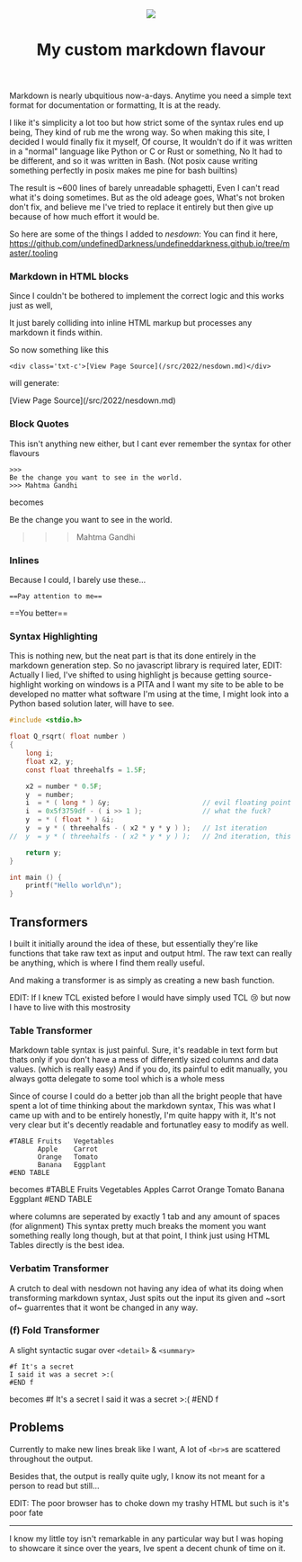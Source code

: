 <header>
<img src="https://imgs.xkcd.com/comics/standards.png" />

# My custom markdown flavour
</header>

Markdown is nearly ubquitious now-a-days. Anytime you need a simple text format for documentation or formatting,
It is at the ready.

I like it's simplicity a lot too but how strict some of the syntax rules end up being, They kind of rub me the wrong way.
So when making this site, I decided I would finally fix it myself, Of course, It wouldn't do if it was written in a "normal" language like Python or C or Rust or something, No It had to be different, and so it was written in Bash. (Not posix cause writing something perfectly in posix makes me pine for bash builtins)

The result is ~600 lines of barely unreadable sphagetti, Even I can't read what
it's doing sometimes. But as the old adeage goes, What's not broken don't fix, and believe me I've tried to replace it entirely but then give up because of how much effort it would be.

So here are some of the things I added to *nesdown*:
You can find it here, https://github.com/undefinedDarkness/undefineddarkness.github.io/tree/master/.tooling

### Markdown in HTML blocks
Since I couldn't be bothered to implement the correct logic and this works just as well,

It just barely colliding into inline HTML markup but processes any markdown it finds within.

So now something like this
```
<div class='txt-c'>[View Page Source](/src/2022/nesdown.md)</div>
```
will generate:
<div class='txt-c'>[View Page Source](/src/2022/nesdown.md)</div>

### Block Quotes
This isn't anything new either, but I cant ever remember the syntax for other flavours

```
>>>
Be the change you want to see in the world.
>>> Mahtma Gandhi
```
becomes
>>>
Be the change you want to see in the world.
>>> Mahtma Gandhi

### Inlines
Because I could, I barely use these...
```
==Pay attention to me==
```

==You better==

### Syntax Highlighting
This is nothing new, but the neat part is that its done entirely in the markdown generation step.
So no javascript library is required later, EDIT: Actually I lied, I've shifted to using highlight js because getting source-highlight working on windows is a PITA and I want my site to be able to be developed no matter what software I'm using at the time, I might look into a Python based solution later, will have to see.

```c
#include <stdio.h>

float Q_rsqrt( float number )
{
    long i;
    float x2, y;
    const float threehalfs = 1.5F;

    x2 = number * 0.5F;
    y  = number;
    i  = * ( long * ) &y;                       // evil floating point bit level hacking
    i  = 0x5f3759df - ( i >> 1 );               // what the fuck? 
    y  = * ( float * ) &i;
    y  = y * ( threehalfs - ( x2 * y * y ) );   // 1st iteration
//  y  = y * ( threehalfs - ( x2 * y * y ) );   // 2nd iteration, this can be removed

    return y;
}

int main () {
    printf("Hello world\n");
}
```

## Transformers
I built it initially around the idea of these, but essentially they're like functions that take raw text as input and output html.
The raw text can really be anything, which is where I find them really useful.

And making a transformer is as simply as creating a new bash function.

EDIT: If I knew TCL existed before I would have simply used TCL 😢 but now I have to live with this mostrosity

### Table Transformer
Markdown table syntax is just painful. Sure, it's readable in text form but thats only if you don't have a mess of differently sized columns and data values. (which is really easy) And if you do, its painful to edit manually,
you always gotta delegate to some tool which is a whole mess

Since of course I could do a better job than all the bright people that have spent a lot of time thinking about the markdown syntax, This was what I came up with and to be entirely honestly, I'm quite happy with it, It's not very clear but it's decently readable and fortunatley easy to modify as well.

```
#TABLE Fruits   Vegetables
       Apple    Carrot
       Orange   Tomato
       Banana   Eggplant
#END TABLE
```
becomes
#TABLE	Fruits	Vegetables
		Apples	Carrot
		Orange	Tomato
		Banana	Eggplant
#END TABLE

where columns are seperated by exactly 1 tab and any amount of spaces (for alignment)
This syntax pretty much breaks the moment you want something really long though, but at that point, I think just using HTML Tables directly is the best idea.

### Verbatim Transformer 
A crutch to deal with nesdown not having any idea of what its doing when transforming markdown syntax, Just spits out the input its given and ~sort of~ guarrentes that it wont be changed in any way.

### (f) Fold Transformer
A slight syntactic sugar over `<detail>` & `<summary>`

```
#f It's a secret
I said it was a secret >:(
#END f
```
becomes
#f It's a secret
I said it was a secret >:(
#END f

## Problems
Currently to make new lines break like I want, A lot of `<br>`s are scattered throughout the output.

Besides that, the output is really quite ugly, I know its not meant for a person to read but still...

EDIT: The poor browser has to choke down my trashy HTML but such is it's poor fate

---

I know my little toy isn't remarkable in any particular way but I was hoping to showcare it since over the years, Ive spent a decent chunk of time on it.
